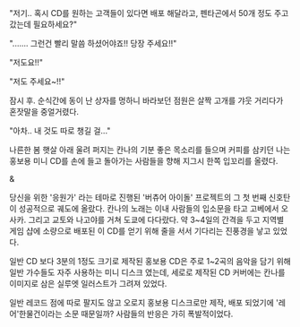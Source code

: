 "저기.. 혹시 CD를 원하는 고객들이 있다면 배포 해달라고, 펜타곤에서 50개 정도 주고 갔는데 필요하세요?" 

"....... 그런건 빨리 말씀 하셨어야죠!! 당장 주세요!!" 

"저도요!!" 

"저도 주세요~!!" 

잠시 후. 순식간에 동이 난 상자를 멍하니 바라보던 점원은 살짝 고개를 갸웃 거리다가 혼잣말을 중얼거렸다. 

"아차.. 내 것도 따로 챙길 걸..." 

나른한 봄 햇살 아래 울려 퍼지는 칸나의 기분 좋은 목소리를 들으며 커피를 삼키던 나는 홍보용 미니 CD를 손에 들고 돌아가는 사람들을 향해 지그시 한쪽 입꼬리를 올렸다. 

& 

당신을 위한 '응원가' 라는 테마로 진행된 '버츄어 아이돌' 프로젝트의 그 첫 번째 신호탄이 성공적으로 궤도에 올랐다. 
칸나의 노래는 이내 사람들의 입소문을 타고 고베에서 오사카. 그리고 교토와 나고야를 거쳐 도쿄에 다다랐다. 약 3~4일의 간격을 두고 지역별 게임 샵에 소량으로 배포된 이 CD를 얻기 위해 줄을 서서 기다리는 진풍경을 낳고 있었다. 

일반 CD 보다 3분의 1정도 크기로 제작된 홍보용 CD은 주로 1~2곡의 음악을 담기 위해 일반 가수들도 자주 사용하는 미니 디스크 였는데, 세로로 제작된 CD 커버에는 칸나를 이미지로 삼은 실루엣 일러스트가 그려져 있었다. 

일반 레코드 점에 따로 팔지도 않고 오로지 홍보용 디스크로만 제작, 배포 되었기에 '레어'한물건이라는 소문 때문일까? 사람들의 반응은 가히 폭발적이었다. 